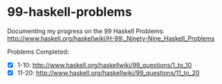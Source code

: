 99-haskell-problems
===================

Documenting my progress on the 99 Haskell Problems: http://www.haskell.org/haskellwiki/H-99:_Ninety-Nine_Haskell_Problems

Problems Completed:
- [x] 1-10: http://www.haskell.org/haskellwiki/99_questions/1_to_10
- [x] 11-20: http://www.haskell.org/haskellwiki/99_questions/11_to_20
